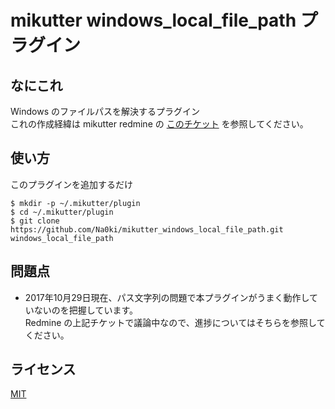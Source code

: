 # mikutter windows_local_file_path プラグイン

## なにこれ
Windows のファイルパスを解決するプラグイン  
これの作成経緯は mikutter redmine の [このチケット](https://dev.mikutter.hachune.net/issues/954) を参照してください。

## 使い方
このプラグインを追加するだけ

```
$ mkdir -p ~/.mikutter/plugin
$ cd ~/.mikutter/plugin
$ git clone https://github.com/Na0ki/mikutter_windows_local_file_path.git windows_local_file_path
```

## 問題点
* 2017年10月29日現在、パス文字列の問題で本プラグインがうまく動作していないのを把握しています。  
Redmine の上記チケットで議論中なので、進捗についてはそちらを参照してください。

## ライセンス
[MIT](/LICENSE)
